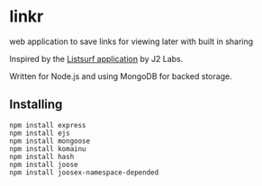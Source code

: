 # linkr #

web application to save links for viewing later with built in sharing

Inspired by the [Listsurf application](http://j2labs.tumblr.com/post/6030094019/listsurf-i-like-to-send-emails-i-especially) by J2 Labs.

Written for Node.js and using MongoDB for backed storage.

## Installing ##

	npm install express
	npm install ejs
	npm install mongoose  
	npm install komainu
	npm install hash
	npm install joose
	npm install joosex-namespace-depended

